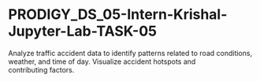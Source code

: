 # PRODIGY_DS_05-Intern-Krishal-Jupyter-Lab-TASK-05
Analyze traffic accident data to identify patterns related to road conditions, weather, and time of day. Visualize accident hotspots and contributing factors.
